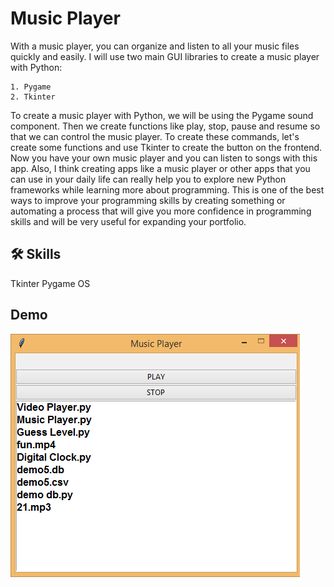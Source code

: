 
# Music Player

With a music player, you can organize and listen to all your music files quickly and easily. I will use two main GUI libraries to create a music player with Python:

    1. Pygame
    2. Tkinter

To create a music player with Python, we will be using the Pygame sound component. Then we create functions like play, stop, pause and resume so that we can control the music player. To create these commands, let's create some functions and use Tkinter to create the button on the frontend. Now you have your own music player and you can listen to songs with this app. Also, I think creating apps like a music player or other apps that you can use in your daily life can really help you to explore new Python frameworks while learning more about programming. This is one of the best ways to improve your programming skills by creating something or automating a process that will give you more confidence in programming skills and will be very useful for expanding your portfolio.


## 🛠 Skills
Tkinter
Pygame
OS


## Demo

![Music Player](https://github.com/SulemanMughal/Python-GUI/blob/main/Music%20Player/Music%20Player%20.PNG)


